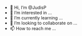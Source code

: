 - 👋 Hi, I’m @JudisP
- 👀 I’m interested in ...
- 🌱 I’m currently learning ...
- 💞️ I’m looking to collaborate on ...
- 📫 How to reach me ...

<!---
JudisP/JudisP is a ✨ special ✨ repository because its `README.md` (this file) appears on your GitHub profile.
You can click the Preview link to take a look at your changes.
--->
